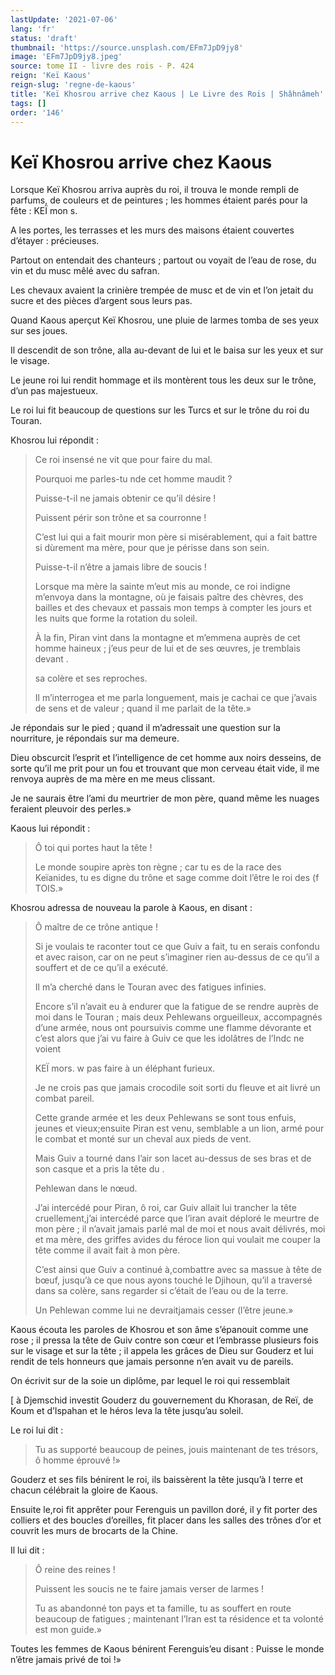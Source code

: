 ```yaml
---
lastUpdate: '2021-07-06'
lang: 'fr'
status: 'draft'
thumbnail: 'https://source.unsplash.com/EFm7JpD9jy8'
image: 'EFm7JpD9jy8.jpeg'
source: tome II - livre des rois - P. 424
reign: 'Keï Kaous'
reign-slug: 'regne-de-kaous'
title: 'Keï Khosrou arrive chez Kaous | Le Livre des Rois | Shâhnâmeh'
tags: []
order: '146'
---
```


<!-- LTeX: language=fr -->

# Keï Khosrou arrive chez Kaous

Lorsque Keï Khosrou arriva auprès du roi, il trouva le monde rempli de parfums, de couleurs et de peintures ; les hommes étaient parés pour la fête : KEÏ mon s.

A les portes, les terrasses et les murs des maisons étaient couvertes d’étayer : précieuses.

Partout on entendait des chanteurs ; partout ou voyait de l’eau de rose, du vin et du musc mêlé avec du safran.

Les chevaux avaient la crinière trempée de musc et de vin et l’on jetait du sucre et des pièces d’argent sous leurs pas.

Quand Kaous aperçut Keï Khosrou, une pluie de larmes tomba de ses yeux sur ses joues.

Il descendit de son trône, alla au-devant de lui et le baisa sur les yeux et sur le visage.

Le jeune roi lui rendit hommage et ils montèrent tous les deux sur le trône, d’un pas majestueux.

Le roi lui fit beaucoup de questions sur les Turcs et sur le trône du roi du Touran.

Khosrou lui répondit :

> Ce roi insensé ne vit que pour faire du mal.
>
> Pourquoi me parles-tu nde cet homme maudit ?
>
> Puisse-t-il ne jamais obtenir ce qu’il désire !
>
> Puissent périr son trône et sa courronne !
>
> C’est lui qui a fait mourir mon père si misérablement, qui a fait battre si dùrement ma mère, pour que je périsse dans son sein.
>
> Puisse-t-il n’être a jamais libre de soucis !
>
> Lorsque ma mère la sainte m’eut mis au monde, ce roi indigne m’envoya dans la montagne, où je faisais paître des chèvres, des bailles et des chevaux et passais mon temps à compter les jours et les nuits que forme la rotation du soleil.
>
> À la fin, Piran vint dans la montagne et m’emmena auprès de cet homme haineux ; j’eus peur de lui et de ses œuvres, je tremblais devant .
>
> sa colère et ses reproches.
>
> Il m’interrogea et me parla longuement, mais je cachai ce que j’avais de sens et de valeur ; quand il me parlait de la tête.»

Je répondais sur le pied ; quand il m’adressait une question sur la nourriture, je répondais sur ma demeure.

Dieu obscurcit l’esprit et l’intelligence de cet homme aux noirs desseins, de sorte qu’il me prit pour un fou et trouvant que mon cerveau était vide, il me renvoya auprès de ma mère en me meus clissant.

Je ne saurais être l’ami du meurtrier de mon père, quand même les nuages feraient pleuvoir des perles.»

Kaous lui répondit :

> Ô toi qui portes haut la tête !
>
> Le monde soupire après ton règne ; car tu es de la race des Keïanides, tu es digne du trône et sage comme doit l’être le roi des
(f TOIS.»

Khosrou adressa de nouveau la parole à Kaous, en disant :

> Ô maître de ce trône antique !
>
> Si je voulais te raconter tout ce que Guiv a fait, tu en serais confondu et avec raison, car on ne peut s’imaginer rien au-dessus de ce qu’il a souffert et de ce qu’il a exécuté.
>
> Il m’a cherché dans le Touran avec des fatigues infinies.
>
> Encore s’il n’avait eu à endurer que la fatigue de se rendre auprès de moi dans le Touran ; mais deux Pehlewans orgueilleux, accompagnés d’une armée, nous ont poursuivis comme une flamme dévorante et c’est alors que j’ai vu faire à Guiv ce que les idolâtres de l’Indc ne voient
>
> KEÏ mors. w pas faire à un éléphant furieux.
>
> Je ne crois pas que jamais crocodile soit sorti du fleuve et ait livré un combat pareil.
>
> Cette grande armée et les deux Pehlewans se sont tous enfuis, jeunes et vieux;ensuite Piran est venu, semblable a un lion, armé pour le combat et monté sur un cheval aux pieds de vent.
>
> Mais Guiv a tourné dans l’air son lacet au-dessus de ses bras et de son casque et a pris la tête du .
>
> Pehlewan dans le nœud.
>
> J’ai intercédé pour Piran,
ô roi, car Guiv allait lui trancher la tête cruellement,j’ai intercédé parce que l’iran avait déploré le meurtre de mon père ; il n’avait jamais parlé mal de moi et nous avait délivrés, moi et ma mère, des griffes avides du féroce lion qui voulait me couper la tête comme il avait fait à mon père.
>
> C’est ainsi que Guiv a continué à,combattre avec sa massue à tête de bœuf, jusqu’à ce que nous ayons touché le Djihoun, qu’il a traversé dans sa colère, sans regarder si c’était de l’eau ou de la terre.
>
> Un Pehlewan comme lui ne devraitjamais cesser (l’être jeune.»

Kaous écouta les paroles de Khosrou et son âme s’épanouit comme une rose ; il pressa la tête de Guiv contre son cœur et l’embrasse plusieurs fois sur le visage et sur la tête ; il appela les grâces de Dieu sur Gouderz et lui rendit de tels honneurs que jamais personne n’en avait vu de pareils.

On écrivit sur de la soie un diplôme, par lequel le roi qui ressemblait

[
à Djemschid investit Gouderz du gouvernement du Khorasan, de Reï, de Koum et d’Ispahan et le héros leva la tête jusqu’au soleil.

Le roi lui dit :

> Tu as supporté beaucoup de peines, jouis maintenant de tes trésors, ô homme éprouvé !»

Gouderz et ses fils bénirent le roi, ils baissèrent la tête jusqu’à I terre et chacun célébrait la gloire de Kaous.

Ensuite le,roi fit apprêter pour Ferenguis un pavillon doré, il y fit porter des colliers et des boucles d’oreilles, fit placer dans les salles des trônes d’or et couvrit les murs de brocarts de la Chine.

Il lui dit :

> Ô reine des reines !
>
> Puissent les soucis ne te faire jamais verser de larmes !
>
> Tu as abandonné ton pays et ta famille, tu as souffert en route beaucoup de fatigues ; maintenant l’Iran est ta résidence et ta volonté est mon guide.»

Toutes les femmes de Kaous bénirent Ferenguis’eu disant : Puisse le monde n’être jamais privé de toi !»
